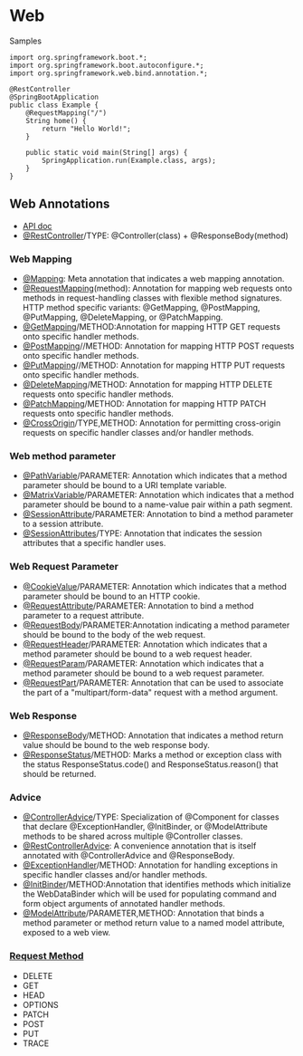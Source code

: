 
# Web

Samples
```
import org.springframework.boot.*;
import org.springframework.boot.autoconfigure.*;
import org.springframework.web.bind.annotation.*;

@RestController
@SpringBootApplication
public class Example {
	@RequestMapping("/")
	String home() {
		return "Hello World!";
	}

	public static void main(String[] args) {
		SpringApplication.run(Example.class, args);
	}
}
```

## Web Annotations
- [API doc](https://docs.spring.io/spring-framework/docs/current/javadoc-api/org/springframework/web/bind/annotation/package-summary.html)
- [@RestController](https://docs.spring.io/spring-framework/docs/current/javadoc-api/org/springframework/web/bind/annotation/RestController.html)/TYPE: @Controller(class) + @ResponseBody(method)

### Web Mapping
- [@Mapping](https://docs.spring.io/spring-framework/docs/current/javadoc-api/org/springframework/web/bind/annotation/Mapping.html): Meta annotation that indicates a web mapping annotation.
- [@RequestMapping](https://docs.spring.io/spring-framework/docs/current/javadoc-api/org/springframework/web/bind/annotation/RequestMapping.html)(method): Annotation for mapping web requests onto methods in request-handling classes with flexible method signatures. HTTP method specific variants: @GetMapping, @PostMapping, @PutMapping, @DeleteMapping, or @PatchMapping.
- [@GetMapping](https://docs.spring.io/spring-framework/docs/current/javadoc-api/org/springframework/web/bind/annotation/GetMapping.html)/METHOD:Annotation for mapping HTTP GET requests onto specific handler methods.
- [@PostMapping](https://docs.spring.io/spring-framework/docs/current/javadoc-api/org/springframework/web/bind/annotation/PostMapping.html)//METHOD: Annotation for mapping HTTP POST requests onto specific handler methods.
- [@PutMapping](https://docs.spring.io/spring-framework/docs/current/javadoc-api/org/springframework/web/bind/annotation/PutMapping.html)//METHOD: Annotation for mapping HTTP PUT requests onto specific handler methods.
- [@DeleteMapping](https://docs.spring.io/spring-framework/docs/current/javadoc-api/org/springframework/web/bind/annotation/DeleteMapping.html)/METHOD: Annotation for mapping HTTP DELETE requests onto specific handler methods.
- [@PatchMapping](https://docs.spring.io/spring-framework/docs/current/javadoc-api/org/springframework/web/bind/annotation/PatchMapping.html)/METHOD: Annotation for mapping HTTP PATCH requests onto specific handler methods.
- [@CrossOrigin](https://docs.spring.io/spring-framework/docs/current/javadoc-api/org/springframework/web/bind/annotation/CrossOrigin.html)/TYPE,METHOD: Annotation for permitting cross-origin requests on specific handler classes and/or handler methods.

### Web method parameter
- [@PathVariable](https://docs.spring.io/spring-framework/docs/current/javadoc-api/org/springframework/web/bind/annotation/PathVariable.html)/PARAMETER: Annotation which indicates that a method parameter should be bound to a URI template variable.
- [@MatrixVariable](https://docs.spring.io/spring-framework/docs/current/javadoc-api/org/springframework/web/bind/annotation/MatrixVariable.html)/PARAMETER: Annotation which indicates that a method parameter should be bound to a name-value pair within a path segment.
- [@SessionAttribute](https://docs.spring.io/spring-framework/docs/current/javadoc-api/org/springframework/web/bind/annotation/SessionAttribute.html)/PARAMETER: Annotation to bind a method parameter to a session attribute.
- [@SessionAttributes](https://docs.spring.io/spring-framework/docs/current/javadoc-api/org/springframework/web/bind/annotation/SessionAttributes.html)/TYPE: Annotation that indicates the session attributes that a specific handler uses.

### Web Request Parameter
- [@CookieValue](https://docs.spring.io/spring-framework/docs/current/javadoc-api/org/springframework/web/bind/annotation/CookieValue.html)/PARAMETER: Annotation which indicates that a method parameter should be bound to an HTTP cookie.
- [@RequestAttribute](https://docs.spring.io/spring-framework/docs/current/javadoc-api/org/springframework/web/bind/annotation/RequestAttribute.html)/PARAMETER: Annotation to bind a method parameter to a request attribute.
- [@RequestBody](https://docs.spring.io/spring-framework/docs/current/javadoc-api/org/springframework/web/bind/annotation/RequestBody.html)/PARAMETER:Annotation indicating a method parameter should be bound to the body of the web request.
- [@RequestHeader](https://docs.spring.io/spring-framework/docs/current/javadoc-api/org/springframework/web/bind/annotation/RequestHeader.html)/PARAMETER: Annotation which indicates that a method parameter should be bound to a web request header.
- [@RequestParam](https://docs.spring.io/spring-framework/docs/current/javadoc-api/org/springframework/web/bind/annotation/RequestParam.html)/PARAMETER: Annotation which indicates that a method parameter should be bound to a web request parameter.
- [@RequestPart](https://docs.spring.io/spring-framework/docs/current/javadoc-api/org/springframework/web/bind/annotation/RequestParam.html)/PARAMETER: Annotation that can be used to associate the part of a "multipart/form-data" request with a method argument.

### Web Response
- [@ResponseBody](https://docs.spring.io/spring-framework/docs/current/javadoc-api/org/springframework/web/bind/annotation/ResponseBody.html)/METHOD: Annotation that indicates a method return value should be bound to the web response body.
- [@ResponseStatus](https://docs.spring.io/spring-framework/docs/current/javadoc-api/org/springframework/web/bind/annotation/ResponseStatus.html)/METHOD: Marks a method or exception class with the status ResponseStatus.code() and ResponseStatus.reason() that should be returned.

### Advice
- [@ControllerAdvice](https://docs.spring.io/spring-framework/docs/current/javadoc-api/org/springframework/web/bind/annotation/ControllerAdvice.html)/TYPE: Specialization of @Component for classes that declare @ExceptionHandler, @InitBinder, or @ModelAttribute methods to be shared across multiple @Controller classes.
- [@RestControllerAdvice](https://docs.spring.io/spring-framework/docs/current/javadoc-api/org/springframework/web/bind/annotation/RestControllerAdvice.html): A convenience annotation that is itself annotated with @ControllerAdvice and @ResponseBody.
- [@ExceptionHandler](https://docs.spring.io/spring-framework/docs/current/javadoc-api/org/springframework/web/bind/annotation/ExceptionHandler.html)/METHOD: Annotation for handling exceptions in specific handler classes and/or handler methods.
- [@InitBinder](https://docs.spring.io/spring-framework/docs/current/javadoc-api/org/springframework/web/bind/annotation/InitBinder.html)/METHOD:Annotation that identifies methods which initialize the WebDataBinder which will be used for populating command and form object arguments of annotated handler methods.
- [@ModelAttribute](https://docs.spring.io/spring-framework/docs/current/javadoc-api/org/springframework/web/bind/annotation/ModelAttribute.html)/PARAMETER,METHOD: Annotation that binds a method parameter or method return value to a named model attribute, exposed to a web view.

### [Request Method](https://docs.spring.io/spring-framework/docs/current/javadoc-api/org/springframework/web/bind/annotation/RequestMethod.html)
- DELETE 
- GET 
- HEAD 
- OPTIONS 
- PATCH 
- POST 
- PUT 
- TRACE 
